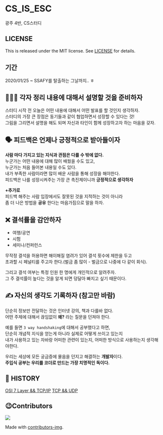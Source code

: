 # CS_IS_ESC
광주 4반, CS스터디

## LICENSE
This is released under the MIT license. See [LICENSE]() for details.

## 기간     
2020/01/25 ~ SSAFY를 탈출하는 그날까지.. ㅎ        

## 💁🏻‍♀️  각자 정리 내용에 대해서 설명할 것을 준비하자       
스터디 시작 전 오늘은 어떤 내용에 대해서 어떤 발표를 할 것인지 생각하자.               
스터디의 가장 큰 장점은 동기들과 같이 협업하면서 성장할 수 있다는 것!                       
그림을 그리면서 설명을 해도 되며 자신과 타인이 함께 성장하고자 하는 마음을 갖자.              
              
## 🗣 피드백은 언제나 긍정적으로 받아들이자       
**사람 마다 가지고 있는 지식과 관점은 다를 수 밖에 없다.**       
누군가는 어떤 내용에 대해 많이 배웠을 수도 있고,              
누군가는 처음 들어본 내용일 수도 있다.             
내가 부족한 사람이라면 많이 배운 사람을 통해 성장을 해야한다.      
피드백은 나를 성장시켜주는 가장 큰 촉진제이니까 **긍정적으로 생각하자**            
           
**+추가로**      
피드백 해주는 사람 입장에서도 잘못된 것을 지적하는 것이 아니라      
좀 더 나은 방법을 **공유** 한다는 마음가짐으로 말을 하자.    
     
## ❌ 결석률을 감안하자      
     
* 여행/공연         
* 시험         
* 세미나/컨퍼런스           
  
무작정 결석을 허용하면 해이해질 염려가 있어 결석 횟수에 제한을 두고      
초과할 시 페널티를 주고자 한다.(벌금 좀 많이 - 벌금으로 나중에 다 같이 회식).       
      
그리고 결석 여부는 특정 인원 한 명에게 개인적으로 알려주자.            
그 주 결석률이 높다는 것을 알게 되면 덩달아 빠지고 싶기 때문이다.      
       
## ✍️ 자신의 생각도 기록하자 (참고만 바람)           
             
단순히 정보만 전달하는 것은 인터넷 강의, 책과 다를바 없다.        
어떤 주제에 대해서 끊임없이 **왜?** 라는 질문을 던져야 한다.       
              
예를 들면 `3 way handshaking`에 대해서 공부했다고 하면,                
단순히 개념적 지식을 얻는게 아니라 실제로 어떻게 쓰이고 있는지           
내가 사용하고 있는 자바랑 어떠한 관련이 있는지, 어떠한 방식으로 사용하는지 생각해야한다.          
                   
우리는 세상에 모든 궁금증에 물음을 던지고 해결하는 **개발자**이다.                           
**주입식 공부는 우리를 코더로 만드는 가장 치명적인 독이다.**        

## 📖 HISTORY
[OSI 7 Layer && TCP/IP](#)
[TCP && UDP](#)

## 😉Contributors

<a href="https://github.com/SSAFY-5th-GwanJu-4C/CS_IS_ESC/graphs/contributors">
  <img src="https://contrib.rocks/image?repo=SSAFY-5th-GwanJu-4C/CS_IS_ESC" />
</a>

Made with [contributors-img](https://contrib.rocks).
